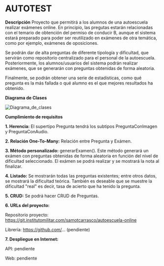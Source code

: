 # AUTOTEST

**Descripción**
Proyecto que permitirá a los alumnos de una autoescuela realizar exámenes online. En principio, las pregutas estarán relacionadas con el temario de obtención del permiso de conducir B, aunque el sistema estará preparado para poder ser reutilizado en exámenes de otra temática, como por ejemplo, exámenes de oposiciones.

Se podrán dar de alta preguntas de diferente tipología y dificultad, que servirán como repositorio centralizado para el personal de la autoescuela. 
Posteriormente, los alumnos/usuarios del sistema podrán realizar exámenes, que se generarán con preguntas obtenidas de forma aleatoria.

Finalmente, se podrán obtener una serie de estadísticas, como qué pregunta es la más fallada o qué alumno es el que mejores resultados ha obtenido.

**Diagrama de Clases**

![Diagrama_de_clases](https://git.institutomilitar.com/samotcarrasco/autoescuela-online/-/wikis/uploads/686a638adada708784fbf9f2e41914c2/Diagrama_de_Clases.png)


**Cumplimiento de requisitos**


**1. Herencia:** El supertipo Pregunta tendrá los subtipos PreguntaConImagen y PreguntaConAudio.

**2. Relación One-To-Many:** Relación entre Pregunta y Exámen.

**3. Método personalizado:** generarExamen(). Este método generará un exámen con preguntas obtenidas de forma aleatoria en función del nivel de dificultad seleccionado. El exámen se podrá realizar y se mostrará la nota al finalizar.

**4. Listado:** Se mostrarán todas las preguntas existentes; entre otros datos, se mostrará la dificultad teórica. También es deseable que se muestre la dificultad "real" es decir, tasa de acierto que ha tenido la pregunta.

**5. CRUD:** Se podrá hacer CRUD de Preguntas. 

**6. URLs del proyecto:**

Repositorio proyecto: https://git.institutomilitar.com/samotcarrasco/autoescuela-online

Librería: https://github.com/... (pendiente)


**7. Despliegue en Internet:**

API: pendiente

Web: pendiente







